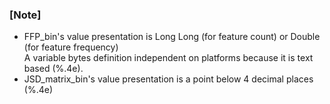 ### [Note]
* FFP_bin's value presentation is Long Long (for feature count) or Double (for feature frequency)  
	A variable bytes definition independent on platforms because it is text based (%.4e).  
* JSD_matrix_bin's value presentation is a point below 4 decimal places (%.4e)  
